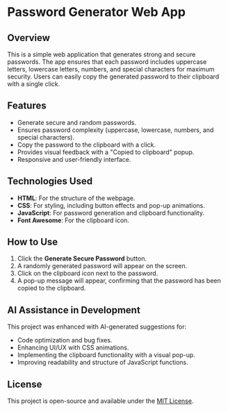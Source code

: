 # Password Generator Web App

## Overview
This is a simple web application that generates strong and secure passwords. The app ensures that each password includes uppercase letters, lowercase letters, numbers, and special characters for maximum security. Users can easily copy the generated password to their clipboard with a single click.

## Features
- Generate secure and random passwords.
- Ensures password complexity (uppercase, lowercase, numbers, and special characters).
- Copy the password to the clipboard with a click.
- Provides visual feedback with a "Copied to clipboard" popup.
- Responsive and user-friendly interface.

## Technologies Used
- **HTML**: For the structure of the webpage.
- **CSS**: For styling, including button effects and pop-up animations.
- **JavaScript**: For password generation and clipboard functionality.
- **Font Awesome**: For the clipboard icon.

## How to Use
1. Click the **Generate Secure Password** button.
2. A randomly generated password will appear on the screen.
3. Click on the clipboard icon next to the password.
4. A pop-up message will appear, confirming that the password has been copied to the clipboard.

## AI Assistance in Development
This project was enhanced with AI-generated suggestions for:
- Code optimization and bug fixes.
- Enhancing UI/UX with CSS animations.
- Implementing the clipboard functionality with a visual pop-up.
- Improving readability and structure of JavaScript functions.

## License
This project is open-source and available under the [MIT License](LICENSE).
